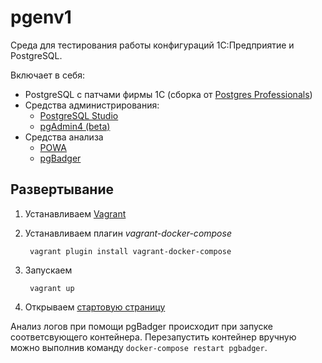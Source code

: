 # pgenv1

Среда для тестирования работы конфигураций 1С:Предприятие и PostgreSQL.

Включает в себя:
* PostgreSQL с патчами фирмы 1С (сборка от [Postgres Professionals](https://postgrespro.ru/products/1c_build))
* Средства администрирования:
    * [PostgreSQL Studio](http://www.postgresqlstudio.org/)
    * [pgAdmin4 (beta)](https://www.pgadmin.org/)
* Средства анализа
    * [POWA](http://dalibo.github.io/powa/)
    * [pgBadger](https://github.com/dalibo/pgbadger)

## Развертывание

1. Устанавливаем [Vagrant](https://www.vagrantup.com/)
2. Устанавливаем плагин *vagrant-docker-compose*   
   
        vagrant plugin install vagrant-docker-compose
   
3. Запускаем

        vagrant up

4. Открываем [стартовую страницу](http://localhost:8080)

Анализ логов при помощи pgBadger происходит при запуске соответсвующего контейнера.
Перезапустить контейнер вручную можно выполнив команду ```docker-compose restart pgbadger```.